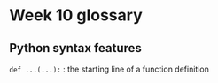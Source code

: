 # Week 10 glossary

## Python syntax features

`def ...(...):` : the starting line of a function definition